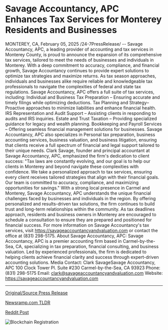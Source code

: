 # Savage Accountancy, APC Enhances Tax Services for Monterey Residents and Businesses

MONTEREY, CA, February 05, 2025 /24-7PressRelease/ -- Savage Accountancy, APC, a leading provider of accounting and tax services in Monterey County, is proud to announce the expansion of its comprehensive tax services, tailored to meet the needs of businesses and individuals in Monterey. With a deep commitment to accuracy, compliance, and financial growth, Savage Accountancy continues to provide expert solutions to optimize tax strategies and maximize returns.  As tax season approaches, individuals and businesses alike require reliable and knowledgeable tax professionals to navigate the complexities of federal and state tax regulations. Savage Accountancy, APC offers a full suite of tax services, including:  Individual and Business Tax Preparation – Ensuring accurate and timely filings while optimizing deductions.  Tax Planning and Strategy– Proactive approaches to minimize liabilities and enhance financial health.  IRS Representation and Audit Support – Assisting clients in responding to audits and IRS inquiries.  Estate and Trust Taxation – Providing specialized guidance for legacy and wealth planning.  Bookkeeping and Payroll Services – Offering seamless financial management solutions for businesses.  Savage Accountancy, APC also specializes in Personal tax preparation, business accounting services, business valuation, and business litigation, ensuring that clients receive a full spectrum of financial and legal support tailored to their unique needs.  Clark Savage, founder and principal accountant at Savage Accountancy, APC, emphasized the firm's dedication to client success:  "Tax laws are constantly evolving, and our goal is to help our clients in Monterey and beyond navigate these complexities with confidence. We take a personalized approach to tax services, ensuring every client receives tailored strategies that align with their financial goals. Our team is committed to accuracy, compliance, and maximizing opportunities for savings."  With a strong local presence in Carmel and Monterey, Savage Accountancy, APC understands the unique financial challenges faced by businesses and individuals in the region. By offering personalized and results-driven tax solutions, the firm continues to build trust and long-term relationships within the community.  As tax deadlines approach, residents and business owners in Monterey are encouraged to schedule a consultation to ensure they are prepared and positioned for financial success. For more information on Savage Accountancy's tax services, visit https://savageaccountancyandvaluation.com or contact the office at (831) 298-5175.  About Savage Accountancy, APC:  Savage Accountancy, APC is a premier accounting firm based in Carmel-by-the-Sea, CA, specializing in tax preparation, financial consulting, and business valuation. Led by experienced professionals, the firm is dedicated to helping clients achieve financial clarity and success through expert-driven accounting solutions.  Media Contact: Clark SavageSavage Accountancy, APC 100 Clock Tower Pl. Suite #230 Carmel-by-the-Sea, CA 93923 Phone: (831) 298-5175 Email: clark@savageaccountancyandvaluation.com Website: https://savageaccountancyandvaluation.com 

---

[Original/Source Press Release](https://www.24-7pressrelease.com/press-release/519448/savage-accountancy-apc-enhances-tax-services-for-monterey-residents-and-businesses)
                    

[Newsramp.com TLDR](https://newsramp.com/curated-news/savage-accountancy-enhances-tax-services-for-businesses-and-individuals-in-monterey/08a177aba7fa848cb1f31e61df56c04b) 

 



[Reddit Post](https://www.reddit.com/r/BlockchainWeb3New/comments/1iigvtu/savage_accountancy_enhances_tax_services_for/) 



![Blockchain Registration](https://cdn.newsramp.app/24-7PressRelease/qrcode/252/5/lark1nWf.webp)